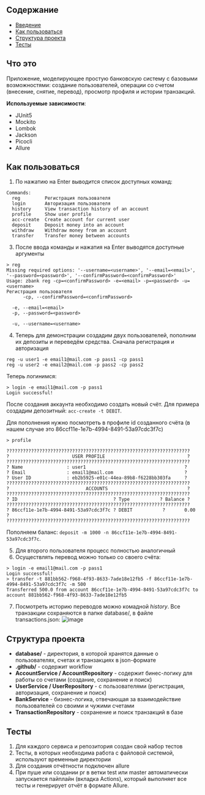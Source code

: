 ## Содержание
- [Введение](#что-это)
- [Как пользоваться](#как-пользоваться)
- [Структура проекта](#структура-проекта)
- [Тесты](#тесты)
## Что это
Приложение, моделирующее простую банковскую систему с базовыми возможностями: создание пользователей, операции со счетом (внесение, снятие, перевод), просмотр профиля и истории транзакций.

**Используемые зависимости**:
* JUnit5
* Mockito
* Lombok
* Jackson
* Picocli
* Allure

## Как пользоваться
1. По нажатию на Enter выводится список доступных команд:
```
Commands:
  reg         Регистрация пользователя
  login       Авторизация пользователя
  history     View transaction history of an account
  profile     Show user profile
  acc-create  Create account for current user
  deposit     Deposit money into an account
  withdraw    Withdraw money from an account
  transfer    Transfer money between accounts
```
3. После ввода команды и нажатия на Enter выводятся доступные аргументы
```
> reg
Missing required options: '--username=<username>', '--email=<email>', '--password=<password>', '--confirmPassword=<confirmPassword>'
Usage: zbank reg -cp=<confirmPassword> -e=<email> -p=<password> -u=<username>
Регистрация пользователя
      -cp, --confirmPassword=<confirmPassword>

  -e, --email=<email>
  -p, --password=<password>

  -u, --username=<username>
```
4. Теперь для демонстрации создадим двух пользователей, пополним их депозиты и переведём средства. Сначала регистрация и авторизация
```
reg -u user1 -e email1@mail.com -p pass1 -cp pass1
reg -u user2 -e email2@mail.com -p pass2 -cp pass2
```
Теперь логинимся:
```
> login -e email1@mail.com -p pass1
Login successful!
```
После создания аккаунта необходимо создать новый счёт. Для примера создадим депозитный:
``acc-create -t DEBIT``.

Для пополнения нужно посмотреть в профиле id созданного счёта (в нашем случае это 86ccf11e-1e7b-4994-8491-53a97cdc3f7c)
```
> profile

???????????????????????????????????????????????????????????????????
?                       USER PROFILE                              ?
???????????????????????????????????????????????????????????????????
? Name                : user1                                    ?
? Email               : email1@mail.com                          ?
? User ID             : eb2b5925-e01c-44ea-89b8-f6228bb303fa     ?
???????????????????????????????????????????????????????????????????
?                            ACCOUNTS                             ?
???????????????????????????????????????????????????????????????????
? ID                                   ? Type           ? Balance ?
???????????????????????????????????????????????????????????????????
? 86ccf11e-1e7b-4994-8491-53a97cdc3f7c ? DEBIT           ?       0.00 ?
???????????????????????????????????????????????????????????????????
```
Пополняем баланс:
``deposit -m 1000 -n 86ccf11e-1e7b-4994-8491-53a97cdc3f7c``.

5. Для второго пользователя процесс полностью аналогичный
6. Осуществлять перевод можно только со своего счёта:
```
> login -e email1@mail.com -p pass1
Login successful!
> transfer -t 881bb562-f968-4f93-8633-7ade18e12fb5 -f 86ccf11e-1e7b-4994-8491-53a97cdc3f7c -m 500
Transferred 500.0 from account 86ccf11e-1e7b-4994-8491-53a97cdc3f7c to account 881bb562-f968-4f93-8633-7ade18e12fb5
```
7. Посмотреть историю переводов можно комадной *history*. Все транзакции сохраняются в папке database/, в файле transactions.json:
![image](https://github.com/user-attachments/assets/2d6d2c6f-316c-4ecd-8cd0-918f1755d35c)

## Структура проекта
* **database/** - директория, в которой хранятся данные о пользователях, счетах и транзакциях в json-формате
* **.github/** - содержит workflow
* **AccountService / AccountRepository** - содержит бинес-логику для работы со счетами (создание, сохранение и поиск)
* **UserService / UserRepository** - с пользователями (регистрация, авторизация, сохранение и поиск)
* **BankService** - бизнес-логика, отвечающая за взаимодействие пользователей со своими и чужими счетами
* **TransactionRepository** - сохранение и поиск транзакций в базе

## Тесты
1. Для каждого сервиса и репозитория создан свой набор тестов
2. Тесты, в которых необходима работа с файловой системой, используют временные директории
3. Для создания отчётности подключен allure
4. При пуше или создании pr в ветки test или master автоматически запускается пайплайн (вкладка Actions), который выполняет все тесты и генерирует отчёт в формате Allure.
